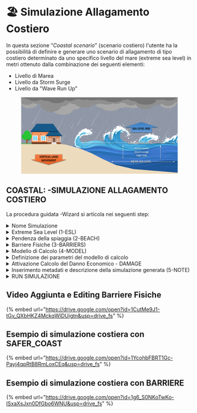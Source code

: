 # 🏖️ Simulazione Allagamento Costiero

In questa sezione “_Coastal scenario_” (scenario costiero) l'utente ha  la possibilità di definire e generare uno scenario di allagamento di tipo costiero determinato da uno specifico livello del mare (extreme sea level) in metri ottenuto dalla combinazione dei seguenti elementi:

* Livello di Marea
* Livello da Storm Surge
* Livello da "Wave Run Up"

<figure><img src="../../.gitbook/assets/ESL.png" alt=""><figcaption></figcaption></figure>

## COASTAL: -SIMULAZIONE ALLAGAMENTO COSTIERO

La procedura guidata -Wizard si articola nei seguenti step:

<details>

<summary>Nome Simulazione</summary>

L'utente può modificare il nome della simulaizone editando liberamente il nome che viene assegnato automaticamente. Si consiglia di utilizzare un nome composto da caratteri standard e numeri senza uso dello spazio e/o simboli.

<img src="../../.gitbook/assets/COAST_NAME.png" alt="" data-size="original">



</details>

<details>

<summary>Extreme Sea Level (1-ESL)</summary>

Il primo step consiste nella definizione del livello del mare ovvero Extreme Sea Level (ESL) in metri, si tratta di una quota definita rispetto al livello del medio mare.\
In aggiunta alla quota in caso si voglia procedere con una simulazione di modellistica idrodinamica occorre anche definire la durata temporale in ore  del livello ESL che si intende simulare.

<img src="../../.gitbook/assets/1_ESL.png" alt="" data-size="original">

</details>

<details>

<summary>Pendenza della spiaggia (2-BEACH)</summary>

In questo secondo step, l'utente definisce la pendenzza della spiaggia espressa cone Tangente dell'angolo (alfa) in gradi. Questa opzione consenti di attenuare l'avanzamento del livello del mare da propagare ipotizzando di generare un DTM virtuale pari al max tra il Valore reale del DTM e il valore di un piano inclinato con pendenza alfa a partire dalla linea di costa. (ref.[https://nhess.copernicus.org/articles/16/181/2016/](https://nhess.copernicus.org/articles/16/181/2016/))

<img src="../../.gitbook/assets/2_BEACH.png" alt="" data-size="original">

</details>

<details>

<summary>Barriere Fisiche (3-BARRIERS)</summary>

In questo step l'utente ha la possibilità di inserire sulla mappa del dominio di calcolo attivato una o più barriere fisiche con l'obiettivo di arginare eventuali scenari di allagamento costiero.

L'attivazione del tool di editing delle barriere fisiche avviene cliccando sul pulsante "NEW", il tool che si  attiverà sarà lo strumento “_Draw Barrier_”, lo stesso presente nella [barra-superiore.md](../../saferplaces-interfaccia-gui-web/barra-superiore.md "mention").

<img src="../../.gitbook/assets/3_BARRIERS.png" alt="" data-size="original">

Una volta attivato il tool, l'utente agendo con il tasto destro potra aggiungere una nuova barriera selezionenado il tag NEW dal menu a tendina che appare.





</details>

<details>

<summary>Modello di Calcolo (4-MODEL)</summary>

In questa sezione del Wizard l'utente ha la possibilità di&#x20;

1. Selezionare il modello di Allagamento (Hazard)
2. Attivare il calcolo del Dannno Economico (Damage)

I modelli di allagamento Costiero disponibili sono:&#x20;

* [safer\_coast.md](../modelli-di-allagamento-hazard-saferplaces/safer_coast.md "mention") - Modello raster-based bath-tube&#x20;
* [untrim.md](../modelli-di-allagamento-hazard-saferplaces/untrim.md "mention") - Modello Idrodinamico 2D

L'opzione di default è sempre il modello [safer\_coast.md](../modelli-di-allagamento-hazard-saferplaces/safer_coast.md "mention")

Nel caso si selezioni il modello [untrim.md](../modelli-di-allagamento-hazard-saferplaces/untrim.md "mention") occorre definire i seguenti parametri "Settings" cliccando sul task dedicato.&#x20;

* Slider - Durata della Simulazione in ore (h) -Tmax - Max time of simulation
* Slider - Coefficiente di scabrezza Manning  -Manning Coefficient
* Slider - Cella di calcolo in numero di pixel -nl - The number of pixel for each element side&#x20;
* Slider - Tempo di integrazione numerico  (min) -Delta T - Time simulation step
* Slider - Frequenza Stampa Output  (min) -Ti - Time shoot interval

L'attivazione del modello di calcolo del Danno Economico procede spuntando il check-box "Apply Damage"

</details>

<details>

<summary>Definizione dei parametri del modello di calcolo</summary>

Modello UNTRIM - Nel caso si sia selezionato il modello idrodinamico [untrim.md](../modelli-di-allagamento-hazard-saferplaces/untrim.md "mention") occorre specificare alcuni parametri molto importati di simulazione selezionando con gli slider i valori.

* Durata della Simulazione in ore (h) - il valore da selezionare corrisponde alla durata dell'evento che si vuole simulare, ad esempio se l'evento di rilascio fluviale dura 2h la durata della simulazione deve essere maggiore o uguale alla durata dell'evento
* Manning Coefficient (adim) - coefficiente di attrito di Manning che viene ipotizzato uniforme nel dominio di calcolo. Valore Consigliato 0.2
* nl (m) - Dimensione della cella di calcolo quadrata definita come numero dei pixel in metri. Ad esempio se si seleziona 50 e il lidar del dominio ha una risoluzione di 2 m allora la dimensione della cella è pari a 100m. In questo caso nel caso di Lidar a risoluzione 1/2 si consigli un valore tra 20 e 50. La dimensione della cella di calcolo influisce sul numero totale delle celle di calcolo in funzione anche della estensione del dominio. Il numero totale influisce a sua volta sul tempo di calcolo. Si consiglia rimanere al di sotto delle 20000 celle nell'intero dominio per avere tempi di calcolo contenuti (3 minuti per ogni ora di simulazione )
* Delta T - Passo di imntegrazione numerico (sec) - Si consiglia di selezionare il passo di integrazione pari a 6 secondi.
* Ti - Time Shot Interval (min) - Qui si definisce l'intervallo temporale di produzione degli output

<img src="../../.gitbook/assets/image (51).png" alt="" data-size="original">

<img src="../../.gitbook/assets/image (52).png" alt="" data-size="original">



</details>

<details>

<summary>Attivazione Calcolo del Danno Economico - DAMAGE</summary>

Nella procedura guidata alla pagina "Model" è possibile attivare il calcolo del danno economico per ciascun edificio inserito.

Il calcolo del Danno Economico viene eseguito in prima analisi applicando le seguenti ipotesi:

1. Tutti gli edifici cono considerati residenziali con un curva di vulnerabilità residenziale
2.  Valore dell'edificio pari a 1000 euro/mq\


    <figure><img src="../../.gitbook/assets/image (49).png" alt=""><figcaption></figcaption></figure>

</details>

<details>

<summary>Inserimento metadati e descrizione della simulazione generata (5-NOTE)</summary>

Cliccando sul pulsante EDIT l'utente può attivare una casella di testo dove inserire metadati e dettagli descrittivi della simulazione che ha appena creato.Cliccando sul pulsante

</details>

<details>

<summary>RUN SIMULAZIONE</summary>

Cliccando sul pulsante RUN l'utente attiva l'esecuzione della simulazione creata.\
Dopo l'avvio sul pannello Control Panel si aggiungerà l'esecuzione del processo attivato con indicazione dello stato di avanzamento.

<img src="../../.gitbook/assets/control_panel.png" alt="" data-size="original">

</details>



## Video Aggiunta e Editing Barriere Fisiche



{% embed url="https://drive.google.com/open?id=1CutMe9J1-tGv_QXbHKZ4MckqWIDUigtn&usp=drive_fs" %}

## Esempio di simulazione costiera con SAFER\_COAST



{% embed url="https://drive.google.com/open?id=1YcohbFBRT1Gc-Payj4qpRtB8RmLoxCEq&usp=drive_fs" %}

## Esempio di simulazione costiera con BARRIERE



{% embed url="https://drive.google.com/open?id=1g6_S0NKoTwKo-ISxaXsJxn0DfGbo6WNU&usp=drive_fs" %}
